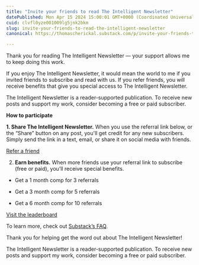 ```yaml
---
title: "Invite your friends to read The Intelligent Newsletter"
datePublished: Mon Apr 15 2024 15:00:01 GMT+0000 (Coordinated Universal Time)
cuid: clvfl0yze001009lg5jnk2bkm
slug: invite-your-friends-to-read-the-intelligent-newsletter
canonical: https://thomascherickal.substack.com/p/invite-your-friends-to-read-the-intelligent

---
```


Thank you for reading The Intelligent Newsletter — your support allows me to keep doing this work.

If you enjoy The Intelligent Newsletter, it would mean the world to me if you invited friends to subscribe and read with us. If you refer friends, you will receive benefits that give you special access to The Intelligent Newsletter.

The Intelligent Newsletter is a reader-supported publication. To receive new posts and support my work, consider becoming a free or paid subscriber.

**How to participate**

**1\. Share The Intelligent Newsletter.** When you use the referral link below, or the “Share” button on any post, you'll get credit for any new subscribers. Simply send the link in a text, email, or share it on social media with friends.

[Refer a friend](https://thomascherickal.substack.com/leaderboard?&utm_source=post)

2. **Earn benefits.** When more friends use your referral link to subscribe (free or paid), you’ll receive special benefits.

*   Get a 1 month comp for 3 referrals
    
*   Get a 3 month comp for 5 referrals
    
*   Get a 6 month comp for 10 referrals
    

[Visit the leaderboard](https://thomascherickal.substack.com/leaderboard?&utm_source=post)

To learn more, check out [Substack’s FAQ](https://support.substack.com/hc/en-us/articles/16142857300372).

Thank you for helping get the word out about The Intelligent Newsletter!

The Intelligent Newsletter is a reader-supported publication. To receive new posts and support my work, consider becoming a free or paid subscriber.